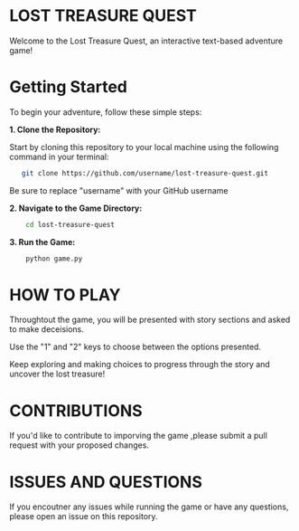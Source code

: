 # **LOST TREASURE QUEST**

Welcome to the Lost Treasure Quest, an interactive text-based adventure game!

# **Getting Started**

To begin your adventure, follow these simple steps:

**1. Clone the Repository:**

Start by cloning this repository to your local machine using the following command in your terminal:

```bash
   git clone https://github.com/username/lost-treasure-quest.git
```

Be sure to replace "username" with your GitHub username

**2. Navigate to the Game Directory:**

```bash
    cd lost-treasure-quest
```

**3. Run the Game:**

```bash
    python game.py
```

# **HOW TO PLAY**


Throughtout the game, you will be presented with story sections and asked to make deceisions.

Use the "1" and "2" keys to choose between the options presented.

Keep exploring and making choices to progress through the story and uncover the lost treasure!


# **CONTRIBUTIONS**

If you'd like to contribute to imporving the game ,please submit a pull request with your proposed changes.

# **ISSUES AND QUESTIONS**

If you encoutner any issues while running the game or have any questions, please open an issue on this repository.


